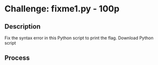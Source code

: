 # Challenge: fixme1.py - 100p

## Description
Fix the syntax error in this Python script to print the flag. Download Python script

## Process
